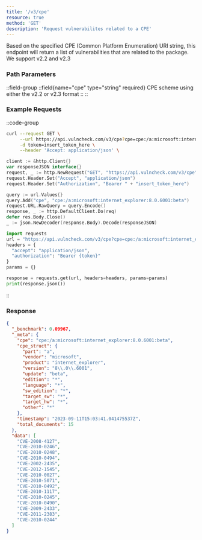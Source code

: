 ```yaml
---
title: '/v3/cpe'
resource: true
method: 'GET'
description: 'Request vulnerabilites related to a CPE'
---
```

Based on the specified CPE (Common Platform Enumeration) URI string, this endpoint will return a list of vulnerabilities that are related to the package. We support v2.2 and v2.3

### Path Parameters

::field-group
  ::field{name="cpe" type="string" required}
  CPE scheme using either the v2.2 or v2.3 format
  ::
::    
### Example Requests

::code-group
```sh [curl]
curl --request GET \
     --url https://api.vulncheck.com/v3/cpe?cpe=cpe:/a:microsoft:internet_explorer:8.0.6001:beta \
     -d token=insert_token_here \
     --header 'Accept: application/json' \
```
```go [Go]o
client := &http.Client{}
var responseJSON interface{}
request, _ := http.NewRequest("GET", "https://api.vulncheck.com/v3/cpe", nil)
request.Header.Set("Accept", "application/json")
request.Header.Set("Authorization", "Bearer " + "insert_token_here")

query := url.Values{}
query.Add("cpe", "cpe:/a:microsoft:internet_explorer:8.0.6001:beta")
request.URL.RawQuery = query.Encode()
response, _ := http.DefaultClient.Do(req)
defer res.Body.Close()
_ := json.NewDecoder(response.Body).Decode(responseJSON)
```

```python [Python]
import requests
url = "https://api.vulncheck.com/v3/cpe?cpe=cpe:/a:microsoft:internet_explorer:8.0.6001:beta"
headers = {
  "accept": "application/json",
  "authorization": "Bearer {token}"
}
params = {}

response = requests.get(url, headers=headers, params=params)
print(response.json())
```
::

### Response

```json
{
  "_benchmark": 0.09967,
  "_meta": {
    "cpe": "cpe:/a:microsoft:internet_explorer:8.0.6001:beta",
    "cpe_struct": {
      "part": "a",
      "vendor": "microsoft",
      "product": "internet_explorer",
      "version": "8\\.0\\.6001",
      "update": "beta",
      "edition": "*",
      "language": "*",
      "sw_edition": "*",
      "target_sw": "*",
      "target_hw": "*",
      "other": "*"
    },
    "timestamp": "2023-09-11T15:03:41.041475537Z",
    "total_documents": 15
  },
  "data": [
    "CVE-2008-4127",
    "CVE-2010-0246",
    "CVE-2010-0248",
    "CVE-2010-0494",
    "CVE-2002-2435",
    "CVE-2012-1545",
    "CVE-2010-0027",
    "CVE-2010-5071",
    "CVE-2010-0492",
    "CVE-2010-1117",
    "CVE-2010-0245",
    "CVE-2010-0490",
    "CVE-2009-2433",
    "CVE-2011-2383",
    "CVE-2010-0244"
  ]
}





```
